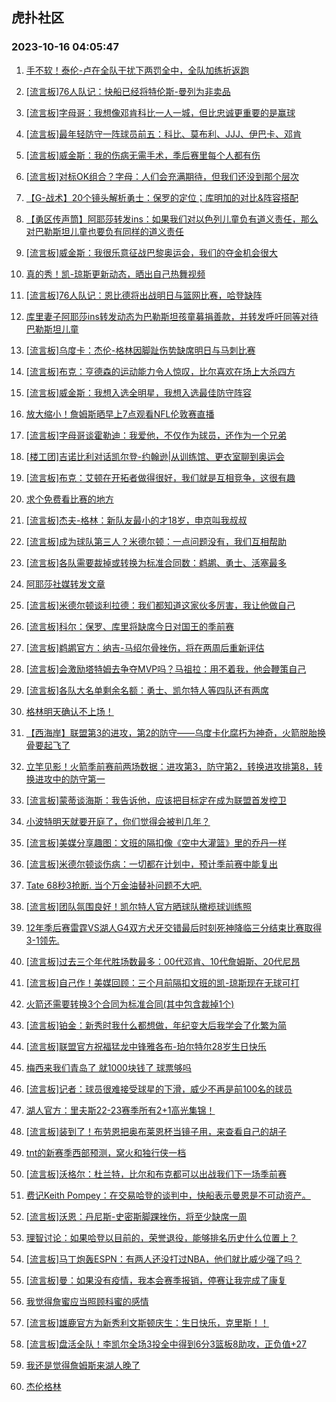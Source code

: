 ## 虎扑社区 
### 2023-10-16 04:05:47

1. [手不软！泰伦-卢在全队干扰下两罚全中，全队加练折返跑](https://bbs.hupu.com/62495033.html)

2. [[流言板]76人队记：快船已经将特伦斯-曼列为非卖品](https://bbs.hupu.com/62494886.html)

3. [[流言板]字母哥：我想像邓肯科比一人一城，但比忠诚更重要的是赢球](https://bbs.hupu.com/62495554.html)

4. [[流言板]最年轻防守一阵球员前五：科比、莫布利、JJJ、伊巴卡、邓肯](https://bbs.hupu.com/62491462.html)

5. [[流言板]威金斯：我的伤病无需手术，季后赛里每个人都有伤](https://bbs.hupu.com/62495429.html)

6. [[流言板]对标OK组合？字母：人们会充满期待，但我们还没到那个层次](https://bbs.hupu.com/62495459.html)

7. [【G-战术】20个镜头解析勇士：保罗的定位；库明加的对比&阵容搭配](https://bbs.hupu.com/62491214.html)

8. [【勇区传声筒】阿耶莎转发ins：如果我们对以色列儿童负有道义责任，那么对巴勒斯坦儿童也要负有同样的道义责任](https://bbs.hupu.com/62490700.html)

9. [[流言板]威金斯：我很乐意征战巴黎奥运会，我们的夺金机会很大](https://bbs.hupu.com/62495713.html)

10. [真的秀！凯-琼斯更新动态，晒出自己热舞视频](https://bbs.hupu.com/62495749.html)

11. [[流言板]76人队记：恩比德将出战明日与篮网比赛，哈登缺阵](https://bbs.hupu.com/62495800.html)

12. [库里妻子阿耶莎ins转发动态为巴勒斯坦孩童募捐善款，并转发呼吁同等对待巴勒斯坦儿童](https://bbs.hupu.com/62491002.html)

13. [[流言板]乌度卡：杰伦-格林因脚趾伤势缺席明日与马刺比赛](https://bbs.hupu.com/62496056.html)

14. [[流言板]布克：亨德森的运动能力令人惊叹，比尔喜欢在场上大杀四方](https://bbs.hupu.com/62491987.html)

15. [[流言板]威金斯：我想入选全明星，我想入选最佳防守阵容](https://bbs.hupu.com/62495489.html)

16. [放大缩小！詹姆斯晒早上7点观看NFL伦敦赛直播](https://bbs.hupu.com/62494562.html)

17. [[流言板]字母哥谈霍勒迪：我爱他，不仅作为球员，还作为一个兄弟](https://bbs.hupu.com/62495842.html)

18. [[楼工团]吉诺比利对话凯尔登-约翰逊|从训练馆、更衣室聊到奥运会](https://bbs.hupu.com/62491875.html)

19. [[流言板]布克：艾顿在开拓者做得很好，我们就是互相竞争，这很有趣](https://bbs.hupu.com/62491860.html)

20. [求个免费看比赛的地方](https://bbs.hupu.com/62494989.html)

21. [[流言板]杰夫-格林：新队友最小的才18岁，申京叫我叔叔](https://bbs.hupu.com/62490599.html)

22. [[流言板]成为球队第三人？米德尔顿：一点问题没有，我们互相帮助](https://bbs.hupu.com/62495288.html)

23. [[流言板]各队需要裁掉或转换为标准合同数：鹈鹕、勇士、活塞最多](https://bbs.hupu.com/62495351.html)

24. [阿耶莎社媒转发文章](https://bbs.hupu.com/62490961.html)

25. [[流言板]米德尔顿谈利拉德：我们都知道这家伙多厉害，我让他做自己](https://bbs.hupu.com/62495380.html)

26. [[流言板]科尔：保罗、库里将缺席今日对国王的季前赛](https://bbs.hupu.com/62496212.html)

27. [[流言板]鹈鹕官方：纳吉-马绍尔骨挫伤，将在两周后重新评估](https://bbs.hupu.com/62496197.html)

28. [[流言板]会激励塔特姆去争夺MVP吗？马祖拉：用不着我，他会鞭策自己](https://bbs.hupu.com/62491989.html)

29. [[流言板]各队大名单剩余名额：勇士、凯尔特人等四队还有两席](https://bbs.hupu.com/62495202.html)

30. [格林明天确认不上场！](https://bbs.hupu.com/62496039.html)

31. [【西海岸】联盟第3的进攻，第2的防守——乌度卡化腐朽为神奇，火箭脱胎换骨要起飞了](https://bbs.hupu.com/62493299.html)

32. [立竿见影！火箭季前赛前两场数据：进攻第3，防守第2，转换进攻排第8，转换进攻中的防守第一](https://bbs.hupu.com/62495031.html)

33. [[流言板]蒙蒂谈海斯：我告诉他，应该把目标定在成为联盟首发控卫](https://bbs.hupu.com/62495666.html)

34. [小波特明天就要开庭了，你们觉得会被判几年？](https://bbs.hupu.com/62494908.html)

35. [[流言板]美媒分享趣图：文班的隔扣像《空中大灌篮》里的乔丹一样](https://bbs.hupu.com/62487507.html)

36. [[流言板]米德尔顿谈伤病：一切都在计划中，预计季前赛中能复出](https://bbs.hupu.com/62495728.html)

37. [Tate 68秒3抢断. 当个万金油替补问题不大吧.](https://bbs.hupu.com/62495156.html)

38. [[流言板]团队氛围良好！凯尔特人官方晒球队橄榄球训练照](https://bbs.hupu.com/62495855.html)

39. [12年季后赛雷霆VS湖人G4双方犬牙交错最后时刻死神降临三分结束比赛取得3-1领先.](https://bbs.hupu.com/62493371.html)

40. [[流言板]过去三个年代胜场数最多：00代邓肯、10代詹姆斯、20代尼昂](https://bbs.hupu.com/62487091.html)

41. [[流言板]自己作！美媒回顾：三个月前隔扣文班的凯-琼斯现在无球可打](https://bbs.hupu.com/62487320.html)

42. [火箭还需要转换3个合同为标准合同(其中包含裁掉1个)](https://bbs.hupu.com/62495408.html)

43. [[流言板]铂金：新秀时我什么都想做，年纪变大后我学会了化繁为简](https://bbs.hupu.com/62491889.html)

44. [[流言板]联盟官方祝福猛龙中锋雅各布-珀尔特尔28岁生日快乐](https://bbs.hupu.com/62492939.html)

45. [梅西来我们青岛了 就1000块钱了 球票够吗](https://bbs.hupu.com/62489859.html)

46. [[流言板]记者：球员很难接受球星的下滑，威少不再是前100名的球员](https://bbs.hupu.com/62486747.html)

47. [湖人官方：里夫斯22-23赛季所有2+1高光集锦！](https://bbs.hupu.com/62492104.html)

48. [[流言板]装到了！布劳恩把奥布莱恩杯当镜子用，来查看自己的胡子](https://bbs.hupu.com/62488054.html)

49. [tnt的新赛季西部预测，窝火和独行侠一档](https://bbs.hupu.com/62491790.html)

50. [[流言板]沃格尔：杜兰特，比尔和布克都可以出战我们下一场季前赛](https://bbs.hupu.com/62491782.html)

51. [费记Keith Pompey：在交易哈登的谈判中，快船表示曼恩是不可动资产。](https://bbs.hupu.com/62494389.html)

52. [[流言板]沃恩：丹尼斯-史密斯脚踝挫伤，将至少缺席一周](https://bbs.hupu.com/62495451.html)

53. [理智讨论：如果哈登以目前的，荣誉退役，能够排名历史什么位置上？](https://bbs.hupu.com/62492559.html)

54. [[流言板]马丁炮轰ESPN：有两人还没打过NBA，他们就比威少强了吗？](https://bbs.hupu.com/62486522.html)

55. [[流言板]曼：如果没有疫情，我本会赛季报销，停赛让我完成了康复](https://bbs.hupu.com/62489248.html)

56. [我觉得詹蜜应当照顾科蜜的感情](https://bbs.hupu.com/62495359.html)

57. [[流言板]雄鹿官方为新秀利文斯顿庆生：生日快乐，克里斯！！](https://bbs.hupu.com/62495216.html)

58. [[流言板]盘活全队！李凯尔全场3投全中得到6分3篮板8助攻，正负值+27](https://bbs.hupu.com/62486442.html)

59. [我还是觉得詹姆斯来湖人晚了](https://bbs.hupu.com/62495767.html)

60. [杰伦格林](https://bbs.hupu.com/62490194.html)

